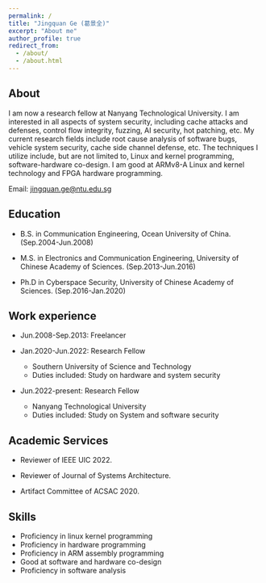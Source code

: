 ```yaml
---
permalink: /
title: "Jingquan Ge (葛景全)"
excerpt: "About me"
author_profile: true
redirect_from: 
  - /about/
  - /about.html
---
```


## About
I am now a research fellow at Nanyang Technological University. I am interested in all aspects of system security, including cache attacks and defenses, control flow integrity, fuzzing, AI security, hot patching, etc. My current research fields include root cause analysis of software bugs, vehicle system security, cache side channel defense, etc. The techniques I utilize include, but are not limited to, Linux and kernel programming, software-hardware co-design. I am good at ARMv8-A Linux and kernel technology and FPGA hardware programming. 

Email: jingquan.ge@ntu.edu.sg


## Education
* B.S. in Communication Engineering, Ocean University of China. (Sep.2004-Jun.2008)
    
* M.S. in Electronics and Communication Engineering, University of Chinese Academy of Sciences. (Sep.2013-Jun.2016)
    
* Ph.D in Cyberspace Security, University of Chinese Academy of Sciences. (Sep.2016-Jan.2020)



## Work experience

* Jun.2008-Sep.2013: Freelancer

* Jan.2020-Jun.2022: Research Fellow
  * Southern University of Science and Technology
  * Duties included: Study on hardware and system security


* Jun.2022-present: Research Fellow
  * Nanyang Technological University
  * Duties included: Study on System and software security


## Academic Services

* Reviewer of IEEE UIC 2022.

* Reviewer of Journal of Systems Architecture.

* Artifact Committee of ACSAC 2020.
 


## Skills
* Proficiency in linux kernel programming
* Proficiency in hardware programming
* Proficiency in ARM assembly programming
* Good at software and hardware co-design
* Proficiency in software analysis


